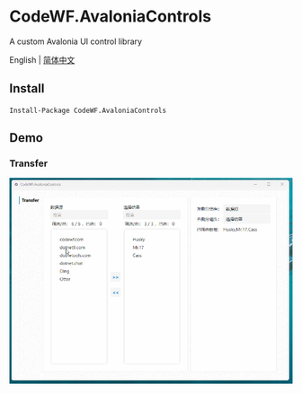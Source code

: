 ﻿# CodeWF.AvaloniaControls

A custom Avalonia UI control library

English | [简体中文](README-zh_CN.MD)

## Install

```shell
Install-Package CodeWF.AvaloniaControls
```

## Demo

### Transfer

![](doc/Images/Transfer.gif)